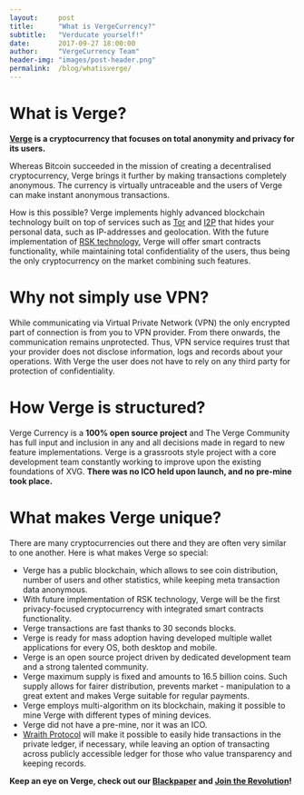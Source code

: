 ```yaml
---
layout:     post
title:      "What is VergeCurrency?"
subtitle:   "Verducate yourself!"
date:       2017-09-27 18:00:00
author:     "VergeCurrency Team"
header-img: "images/post-header.png"
permalink:  /blog/whatisverge/
---
```


What is Verge?
================

**[Verge](https://www.youtube.com/watch?v=i0_Qi74ABFg) is a cryptocurrency that focuses on total anonymity and privacy for its users.**

Whereas Bitcoin succeeded in the mission of creating a decentralised cryptocurrency, Verge brings it further by making transactions completely anonymous. The currency is virtually untraceable and the users of Verge can make instant anonymous transactions.

How is this possible? Verge implements highly advanced blockchain technology built on top of services such as [Tor](https://en.wikipedia.org/wiki/Tor_(anonymity_network)) and [I2P](https://en.wikipedia.org/wiki/I2P) that hides your personal data, such as IP-addresses and geolocation. With the future implementation of [RSK technology](http://www.rsk.co), Verge will offer smart contracts functionality, while maintaining total confidentiality of the users, thus being the only cryptocurrency on the market combining such features.

Why not simply use VPN?
========================

While communicating via Virtual Private Network (VPN) the only encrypted part of connection is from you to VPN provider. From there onwards, the communication remains unprotected. Thus, VPN service requires trust that your provider does not disclose information, logs and records about your operations. With Verge the user does not have to rely on any third party for protection of confidentiality.

How Verge is structured?
========================

Verge Currency is a **100% open source project** and The Verge Community has full input and inclusion in any and all decisions made in regard to new feature implementations. Verge is a grassroots style project with a core development team constantly working to improve upon the existing foundations of XVG. **There was no ICO held upon launch, and no pre-mine took place.**

What makes Verge unique?
==================

There are many cryptocurrencies out there and they are often very similar to one another. Here is what makes Verge so special:

- Verge has a public blockchain, which allows to see coin distribution, number of users and other statistics, while keeping meta transaction data anonymous.
- With future implementation of RSK technology, Verge will be the first privacy-focused cryptocurrency with integrated smart contracts functionality.
- Verge transactions are fast thanks to 30 seconds blocks.
- Verge is ready for mass adoption having developed multiple wallet applications for every OS, both desktop and mobile.
- Verge is an open source project driven by dedicated development team and a strong talented community.
- Verge maximum supply is fixed and amounts to 16.5 billion coins. Such supply allows for fairer distribution, prevents market - manipulation to a great extent and makes Verge suitable for regular payments.
- Verge employs multi-algorithm on its blockchain, making it possible to mine Verge with different types of mining devices.
- Verge did not have a pre-mine, nor it was an ICO.
- [Wraith Protocol](https://www.youtube.com/watch?v=Yj8AskTpra0) will make it possible to easily hide transactions in the private ledger, if necessary, while leaving an option of transacting across publicly accessible ledger for those who value transparency and keeping records.

**Keep an eye on Verge, check out our [Blackpaper](https://vergecurrency.com/assets/Verge-Anonymity-Centric-CryptoCurrency.pdf) and [Join the Revolution](https://www.youtube.com/watch?v=QmJ7dOE_CBQ)!**
